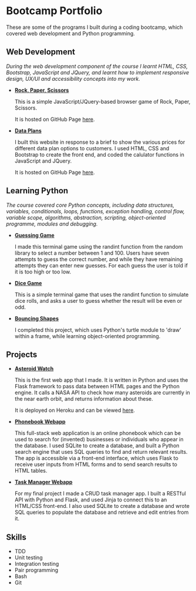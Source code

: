 # Bootcamp Portfolio

These are some of the programs I built during a coding bootcamp, which covered web development and Python programming.

## Web Development
*During the web development component of the course I learnt HTML, CSS, Bootstrap, JavaScript and JQuery, and learnt how to implement responsive design, UX/UI and accessibility concepts into my work.*

* [**Rock, Paper, Scissors**](https://github.com/hpellis/rock_paper_scissors)  

    This is a simple JavaScript/JQuery-based browser game of Rock, Paper, Scissors.  
    
    It is hosted on GitHub Page [here](https://hpellis.github.io/rock_paper_scissors/).

* [**Data Plans**](https://github.com/hpellis/dataplans)  

    I built this website in response to a brief to show the various prices for different data plan options to customers. I used HTML, CSS and Bootstrap to create the front end, and coded the calulator functions in JavaScript and JQuery.  
    
    It is hosted on GitHub Page [here](https://hpellis.github.io/dataplans/).

## Learning Python
*The course covered core Python concepts, including data structures, variables, conditionals, loops, functions, exception handling, control flow, variable scope, algorithms, abstraction, scripting, object-oriented programme, modules and debugging.*

* [**Guessing Game**](https://github.com/hpellis/guessing_game)

    I made this terminal game using the randint function from the random library to select a number between 1 and 100. Users have seven attempts to guess the correct number, and while they have remaining attempts they can enter new guesses. For each guess the user is told if it is too high or too low.

* [**Dice Game**](https://github.com/hpellis/dice_game)

    This is a simple terminal game that uses the randint function to simulate dice rolls, and asks a user to guess whether the result will be even or odd.

* [**Bouncing Shapes**](https://github.com/hpellis/bouncing_shapes)

    I completed this project, which uses Python's turtle module to 'draw' within a frame, while learning object-oriented programming.

## Projects

* [**Asteroid Watch**](https://github.com/hpellis/asteroid_watch)  

    This is the first web app that I made. It is written in Python and uses the Flask framework to pass data between HTML pages and the Python engine. It calls a NASA API to check how many asteroids are currently in the near earth orbit, and returns information about these.  
    
    It is deployed on Heroku and can be viewed [here](https://sheltered-savannah-14979.herokuapp.com/).

* [**Phonebook Webapp**](https://github.com/hpellis/phonebook_webapp)  

    This full-stack web application is an online phonebook which can be used to search for (invented) businesses or individuals who appear in the database. I used SQLite to create a database, and built a Python search engine that uses SQL queries to find and return relevant results. The app is accessible via a front-end interface, which uses Flask to receive user inputs from HTML forms and to send search results to HTML tables.   

* [**Task Manager Webapp**](https://github.com/hpellis/task_manager_app)  

    For my final project I made a CRUD task manager app. I built a RESTful API with Python and Flask, and used Jinja to connect this to an HTML/CSS front-end. I also used SQLite to create a database and wrote SQL queries to populate the database and retrieve and edit entries from it.
    
    
   
    
## Skills

* TDD
* Unit testing
* Integration testing
* Pair programming
* Bash
* Git
